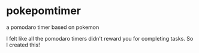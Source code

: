 # pokepomtimer
a pomodaro timer based on pokemon

I felt like all the pomodaro timers didn't reward you for completing tasks.
So I created this!
